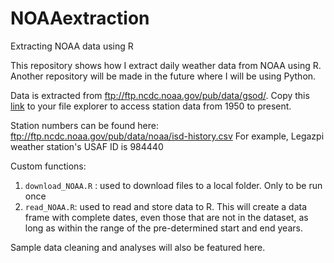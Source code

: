 # NOAAextraction
Extracting NOAA data using R

This repository shows how I extract daily weather data from NOAA using R. Another repository will be made in the future where I will be using Python.

Data is extracted from ftp://ftp.ncdc.noaa.gov/pub/data/gsod/. Copy this [link](ftp://ftp.ncdc.noaa.gov/pub/data/gsod/) to your file explorer to access station data from 1950 to present.

Station numbers can be found here:  
    ftp://ftp.ncdc.noaa.gov/pub/data/noaa/isd-history.csv
For example, Legazpi weather station's USAF ID is 984440

Custom functions:
1. `download_NOAA.R` : used to download files to a local folder. Only to be run once
2. `read_NOAA.R`: used to read and store data to R. This will create a data frame with complete dates, even those that are not in the dataset, as long as within the range of the pre-determined start and end years.

Sample data cleaning and analyses will also be featured here.
